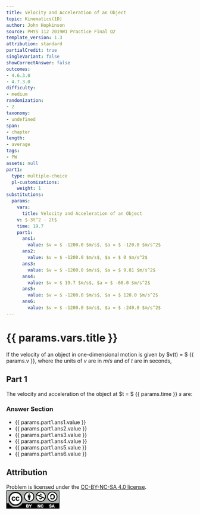 ```yaml
---
title: Velocity and Acceleration of an Object
topic: Kinematics(1D)
author: John Hopkinson
source: PHYS 112 2019W1 Practice Final Q2
template_version: 1.3
attribution: standard
partialCredit: true
singleVariant: false
showCorrectAnswer: false
outcomes:
- 4.6.3.0
- 4.7.3.0
difficulty:
- medium
randomization:
- 2
taxonomy:
- undefined
span:
- chapter
length:
- average
tags:
- PW
assets: null
part1:
  type: multiple-choice
  pl-customizations:
    weight: 1
substitutions:
  params:
    vars:
      title: Velocity and Acceleration of an Object
    v: $-3t^2 - 2t$
    time: 19.7
    part1:
      ans1:
        value: $v = $ -1200.0 $m/s$, $a = $ -120.0 $m/s^2$
      ans2:
        value: $v = $ -1200.0 $m/s$, $a = $ 0 $m/s^2$
      ans3:
        value: $v = $ -1200.0 $m/s$, $a = $ 9.81 $m/s^2$
      ans4:
        value: $v = $ 19.7 $m/s$, $a = $ -60.0 $m/s^2$
      ans5:
        value: $v = $ -1200.0 $m/s$, $a = $ 120.0 $m/s^2$
      ans6:
        value: $v = $ -1200.0 $m/s$, $a = $ -240.0 $m/s^2$
---
```

# {{ params.vars.title }}
If the velocity of an object in one-dimensional motion is given by $v(t) = $ {{ params.v }}, where the units of $v$ are in $m/s$ and of $t$ are in seconds,

## Part 1

The velocity and acceleration of the object at $t = $ {{ params.time }} $s$ are:

### Answer Section

- {{ params.part1.ans1.value }}
- {{ params.part1.ans2.value }}
- {{ params.part1.ans3.value }}
- {{ params.part1.ans4.value }}
- {{ params.part1.ans5.value }}
- {{ params.part1.ans6.value }}

## Attribution

Problem is licensed under the [CC-BY-NC-SA 4.0 license](https://creativecommons.org/licenses/by-nc-sa/4.0/).<br> ![The Creative Commons 4.0 license requiring attribution-BY, non-commercial-NC, and share-alike-SA license.](https://raw.githubusercontent.com/firasm/bits/master/by-nc-sa.png)